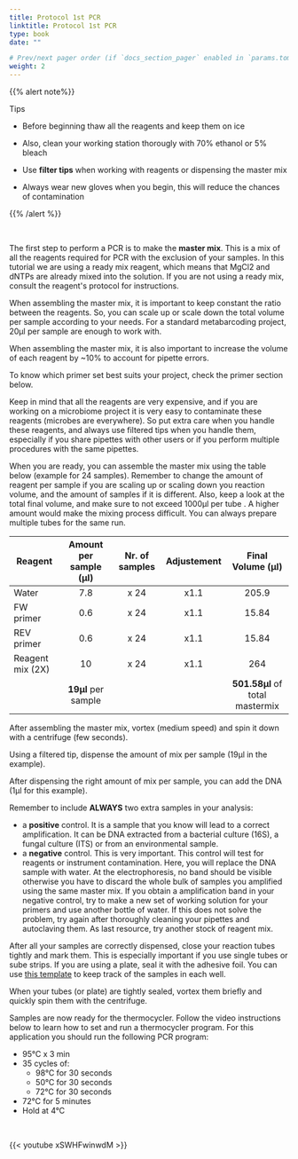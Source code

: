 ```yaml
---
title: Protocol 1st PCR
linktitle: Protocol 1st PCR
type: book
date: ""

# Prev/next pager order (if `docs_section_pager` enabled in `params.toml`)
weight: 2
---
```


{{% alert note%}}

Tips

* Before beginning thaw all the reagents and keep them on ice
* Also, clean your working station thorougly with 70% ethanol or 5% bleach

* Use **filter tips** when working with reagents or dispensing the master mix
* Always wear new gloves when you begin, this will reduce the chances of contamination

{{% /alert %}}

<br/>

The first step to perform a PCR is to make the **master mix**. This is a mix of all the reagents required for  PCR with the exclusion of your samples. In this tutorial we are using a ready mix reagent, which means that MgCl2 and dNTPs are already mixed into the solution. If you are not using a ready mix, consult the reagent's protocol for instructions.

When assembling the master mix, it is important to keep constant the ratio between the reagents. So, you can scale up or scale down the total volume per sample according to your needs. For a standard metabarcoding project, 20µl per sample are enough to work with.

When assembling the master mix, it is also important to increase the volume of each reagent by ~10% to account for pipette errors.

To know which primer set best suits your project, check the primer section below.

Keep in mind that all the reagents are very expensive, and if you are working on a microbiome project it is very easy to contaminate these reagents (microbes are everywhere). So put extra care when you handle these reagents, and always use filtered tips when you handle them, especially if you share pipettes with other users or if you perform multiple procedures with the same pipettes.

When you are ready, you can assemble the master mix using the table below (example for 24 samples). Remember to change the amount of reagent per sample if you are scaling up or scaling down you reaction volume, and the amount of samples if it is different. Also, keep a look at the total final volume, and make sure to not exceed 1000µl per tube . A higher amount would make the mixing process difficult. You can always prepare multiple tubes for the same run.

| Reagent          | Amount per sample (µl) | Nr. of samples | Adjustement |        Final Volume (µl)        |
| ---------------- | :--------------------: | :------------: | :---------: | :-----------------------------: |
| Water            |          7.8           |      x 24      |    x1.1     |              205.9              |
| FW primer        |          0.6           |      x 24      |    x1.1     |              15.84              |
| REV primer       |          0.6           |      x 24      |    x1.1     |              15.84              |
| Reagent mix (2X) |           10           |      x 24      |    x1.1     |               264               |
|                  |  **19µl** per sample   |                |             | **501.58µl** of total mastermix |

After assembling the master mix, vortex (medium speed) and spin it down with a centrifuge (few seconds).

Using a filtered tip, dispense the amount of mix per sample (19µl in the example).

After dispensing the right amount of mix per sample, you can add the DNA (1µl for this example).

Remember to include **ALWAYS** two extra samples in your analysis:

* a **positive** control. It is a sample that you know will lead to a correct amplification. It can be DNA extracted from a bacterial culture (16S), a fungal culture (ITS) or from an environmental sample.
* a **negative** control. This is very important. This control will test for reagents or instrument contamination. Here, you will replace the DNA sample with water. At the electrophoresis, no band should be visible otherwise you have to discard the whole bulk of samples you amplified using the same master mix. If you obtain a amplification band in your negative control, try to make a new set of working solution for your primers and use another bottle of water. If this does not solve the problem, try again after thoroughly cleaning your pipettes and autoclaving them. As last resource, try another stock of reagent mix.

After all your samples are correctly dispensed, close your reaction tubes tightly and mark them. This is especially important if you use single tubes or sube strips. If you are using a plate, seal it with the adhesive foil. You can use [this template](http://www.cellsignet.com/media/plates/96.jpg) to keep track of the samples in each well.

When your tubes (or plate) are tightly sealed, vortex them briefly and quickly spin them with the centrifuge.

Samples are now ready for the thermocycler. Follow the video instructions below to learn how to set and run a thermocycler program. For this application you should run the following PCR program:

* 95°C x 3 min
* 35 cycles of:
  * 98°C for 30 seconds
  * 50°C for 30 seconds
  * 72°C for 30 seconds
* 72°C for 5 minutes
* Hold at 4°C

<br/>

{{< youtube xSWHFwinwdM >}}